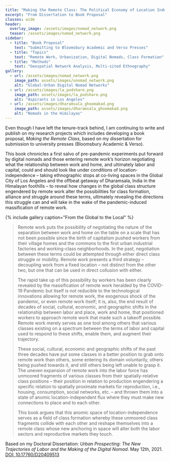```yaml
---
title: "Making the Remote Class: The Political Economy of Location Independence"
excerpt: "From Dissertation to Book Proposal"
classes: wide
header:
  overlay_image: /assets/images/nomad_network.png
  teaser: /assets/images/nomad_network.png
sidebar:
  - title: "Book Proposal"
    text: "Submitting to Bloomsbury Academic and Verso Presses"
  - title: "Topics"
    text: "Remote Work, Urbanization, Digital Nomads, Class Formation"
  - title: "Methods"
    text: "Geospatial Network Analysis, Multi-sited Ethnography"
gallery:
  - url: /assets/images/nomad_network.png
    image_path: assets/images/unomad_network.png
    alt: "Global-Urban Digital Nomad Networks"
  - url: /assets/images/la_podshare.png
    image_path: assets/images/la_podshare.png
    alt: "Aspirants in Los Angeles"
  - url: /assets/images/dharamsala_ghoomakad.png
    image_path: assets/images/dharamsala_ghoomakad.png
    alt: "Nomads in the Himilayas"
---
```

Even though I have left the tenure-track behind, I am continuing to write and publish on my research projects which includes developing a book proposal, *Making the Remote Class*,  based on my dissertation for submission to university presses (Bloomsbury Academic & Verso).

This book chronicles a first salvo of pre-pandemic experiments put forward by digital nomads and those entering remote work’s horizon negotiating what the relationship between work and home, and ultimately labor and capital, could and should look like under conditions of location-independence – taking ethnographic stops at co-living spaces in the Global City of Los Angeles and the offbeat getaway of Dharamsala, India in the Himalayan foothills –  to reveal how changes in the global class structure engendered by remote work alter the possibilities for class formation, alliance and struggle around these terms, ultimately revealing the directions this struggle can and will take in the wake of the pandemic-induced massification of remote work.

{% include gallery caption="From the Global to the Local" %}

> Remote work puts the possibility of negotiating the nature of the separation between work and home on the table on a scale that has not been possible since the birth of capitalism pushed workers from their village homes and the commons to the first urban industrial factories and working-class neighborhoods. In the past, negotiation between these terms could be attempted through either direct class struggle or mobility. Remote work presents a third strategy – decoupling work from a fixed location – not distinct from the other two, but one that can be used in direct collusion with either.
> 
> The rapid take up of this possibility by workers has been clearly revealed by the massification of remote work heralded by the COVID-19 Pandemic but itself is not reducible to the technological innovations allowing for remote work, the exogenous shock of the pandemic, or even remote work itself; it is, also, the end result of decades of social, cultural, economic, and geographic shifts in the relationship between labor and place, work and home, that positioned workers to approach remote work that made such a takeoff possible. Remote work merely serves as one tool among others that various classes existing on a spectrum between the terms of labor and capital used to respond to these shifts, enable them, and augment their trajectory.
>
> These social, cultural, economic and geographic shifts of the past three decades have put some classes in a better position to grab onto remote work than others, some entering its domain voluntarily, others being pushed towards it, and still others being left unable to grasp it. The uneven expansion of remote work into the labor force has unmoored fragments of various classes from their spatially-relative class positions – their position in relation to production engendering a specific relation to spatially proximate markets for reproduction, i.e., housing, consumption, social networks, etc. – and thrown them into a state of anomic location-independent flux where they must make new connections to place and to each other.
>
> This book argues that this anomic space of location-independence serves as a field of class formation whereby these unmoored class fragments collide with each other and reshape themselves into a remote class whose new anchoring in space will alter both the labor sectors and reproductive markets they touch. 

Based on my Doctoral Dissertation: *Urban Prospecting: The New Trajectories of Labor and the Making of the Digital Nomad*. May 12th, 2021. [DOI: 10.17760/D20409513](https://doi.org/10.1007/s11482-022-10051-1)
